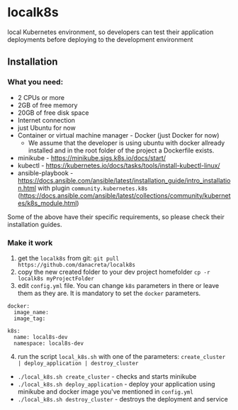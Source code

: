 # localk8s

local Kubernetes environment, so developers can test their application deployments before deploying to the development environment

## Installation

### What you need:
- 2 CPUs or more
- 2GB of free memory
- 20GB of free disk space
- Internet connection
- just Ubuntu for now
- Container or virtual machine manager - Docker (just Docker for now) 
    * We assume that the developer is using ubuntu with docker allready installed and in the root folder of the project a Dockerfile exists.
- minikube - https://minikube.sigs.k8s.io/docs/start/
- kubectl - https://kubernetes.io/docs/tasks/tools/install-kubectl-linux/
- ansible-playbook - https://docs.ansible.com/ansible/latest/installation_guide/intro_installation.html with plugin `community.kubernetes.k8s` (https://docs.ansible.com/ansible/latest/collections/community/kubernetes/k8s_module.html)

Some of the above have their specific requirements, so please check their installation guides.

### Make it work
1. get the `localk8s` from git:
    `git pull https://github.com/danacreta/localk8s`
2. copy the new created folder to your dev project homefolder
    `cp -r localk8s myProjectFolder`
3. edit `config.yml` file. You can change `k8s` parameters in there or leave them as they are. It is mandatory to set the `docker` parameters.
```
docker:
  image_name: 
  image_tag: 

k8s:
  name: local8s-dev
  namespace: local8s-dev

```
4. run the script `local_k8s.sh` with one of the parameters: `create_cluster | deploy_application | destroy_cluster`
- `./local_k8s.sh create_cluster` - checks and starts minikube
- `./local_k8s.sh deploy_application` - deploy your application using minikube and docker image you've mentioned in `config.yml`
- `./local_k8s.sh destroy_cluster` - destroys the deployment and service
